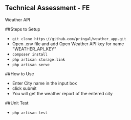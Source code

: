 ## Technical Assessment - FE 

Weather API 

##Steps to Setup
- `git clone https://github.com/pringal/weather_app.git`
- Open .env file and add Open Weather API key for name "WEATHER_API_KEY"
- `composer install`
- `php artisan storage:link`
- `php artisan serve`

##How to Use
- Enter City name in the input box
- click submit
- You will get the weather report of the entered city

##Unit Test
- `php artisan test`

